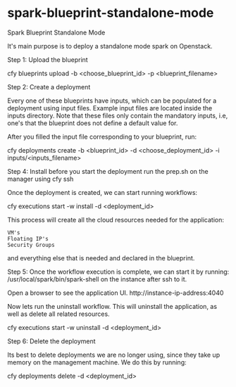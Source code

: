 
# spark-blueprint-standalone-mode

Spark Blueprint Standalone Mode

It's main purpose is to deploy a standalone mode spark on Openstack.

Step 1: Upload the blueprint

cfy blueprints upload -b <choose_blueprint_id> -p <blueprint_filename>

Step 2: Create a deployment

Every one of these blueprints have inputs, which can be populated for a deployment using input files.
Example input files are located inside the inputs directory.
Note that these files only contain the mandatory inputs, i.e, one's that the blueprint does not define a default value for.

After you filled the input file corresponding to your blueprint, run:

cfy deployments create -b <blueprint_id> -d <choose_deployment_id> -i inputs/<inputs_filename>

Step 4: Install
before you start the deployment run the prep.sh on the manager using cfy ssh

Once the deployment is created, we can start running workflows:

cfy executions start -w install -d <deployment_id>

This process will create all the cloud resources needed for the application:

    VM's
    Floating IP's
    Security Groups

and everything else that is needed and declared in the blueprint.

Step 5: Once the workflow execution is complete, we can start it by running:
/usr/local/spark/bin/spark-shell
on the instance after ssh to it.

Open a browser to see the application UI.
http://instance-ip-address:4040 

Now lets run the uninstall workflow. This will uninstall the application, as well as delete all related resources.

cfy executions start -w uninstall -d <deployment_id>

Step 6: Delete the deployment

Its best to delete deployments we are no longer using, since they take up memory on the management machine. We do this by running:

cfy deployments delete -d <deployment_id>


